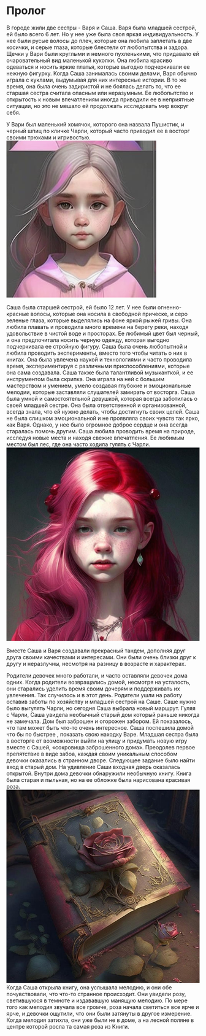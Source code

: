 # Пролог

В городе жили две сестры - Варя и Саша. 
Варя была младшей сестрой, ей было всего 6 лет. Но у нее уже была своя яркая индивидуальность. У нее были русые волосы до плеч, которые она любила заплетать в две косички, и серые глаза, которые блестели от любопытства и задора. Щечки у Вари были круглыми и немного пухленькими, что придавало ей очаровательный вид маленькой куколки. Она любила красиво одеваться и носить яркие платья, которые выгодно подчеркивали ее нежную фигурку.
Когда Саша занималась своими делами, Варя обычно играла с куклами, выдумывая для них интересные истории. В то же время, она была очень задиристой и не боялась делать то, что ее старшая сестра считала опасным или неразумным. Ее любопытство и открытость к новым впечатлениям иногда приводили ее в неприятные ситуации, но это не мешало ей продолжать исследовать мир вокруг себя.

У Вари был маленький хомячок, которого она назвала Пушистик, и черный шпиц по кличке Чарли, который часто приводил ее в восторг своими трюками и игривостью.
![Варя](utils/images/Varya.jpeg)

Саша была старшей сестрой, ей было 12 лет. У нее были огненно-красные волосы, которые она носила в свободной прическе, и серо зеленые глаза, которые выделялись на фоне яркой рыжей гривы. Она любила плавать и проводила много времени на берегу реки, находя удовольствие в чистой воде и просторах. Ее любимый цвет был черный, и она предпочитала носить черную одежду, которая выгодно подчеркивала ее стройную фигуру.
Саша была очень любопытной и любила проводить эксперименты, вместо того чтобы читать о них в книгах. Она была увлечена наукой и технологиями и часто проводила время, экспериментируя с различными приспособлениями, которые она сама создавала.
Саша также была талантливой музыканткой, и ее инструментом была скрипка. Она играла на ней с большим мастерством и умением, умело создавая глубокие и эмоциональные мелодии, которые заставляли слушателей замирать от восторга.
Саша была умной и самостоятельной девушкой, которая всегда заботилась о своей младшей сестре. Она была ответственной и организованной, всегда знала, что ей нужно делать, чтобы достигнуть своих целей. Саша не была слишком эмоциональной и не проявляла своих чувств так ярко, как Варя. Однако, у нее было огромное доброе сердце и она всегда старалась помочь другим.
Саша любила проводить время на природе, исследуя новые места и находя свежие впечатления. Ее любимым местом был лес, где она часто ходила гулять с Чарли.
![Саша](utils/images/Sasha.jpeg)

Вместе Саша и Варя создавали прекрасный тандем, дополняя друг друга своими качествами и интересами. Они были очень близки друг к другу и неразлучны, несмотря на разницу в возрасте и характерах.

Родители девочек много работали, и часто оставляли девочек дома одних. Когда родители возвращались домой, несмотря на усталость, они старались уделить время своим дочерям и поддерживать их увлечения.
 Так случилось и в этот день. Родители ушли на работу оставив заботы по хозяйству и младшей сестрой на Саше. 
Саше нужно было выгулять Чарли, но сегодня Саша выбрала новый маршрут. 
Гуляя с Чарли, Саша увидела необычный старый дом который раньше никогда не замечала. Дом был заброшен и огорожен забором. Ей показалось, что там может быть что-то очень интересное. Саша поспешила домой что бы по быстрее , показать свою находку Варе.
 Младшая сестра была в восторге от возможности выйти на улицу и придумать  новую игру вместе с Сашей, «сокровища  заброшенного дома».
Преодолев первое препятствие в виде забоа, каждая своим уникальным способом девочки оказались в странном дворе. 
Следующее задание было найти вход в старый дом. На удивление Саши входная дверь оказалась открытой. 
Внутри дома девочки обнаружили необычную книгу. Книга была старая и пыльная, но на ее обложке была нарисована красивая роза. 
![](utils/images/old_book.jpeg)
Когда Саша открыла книгу, она услышала мелодию, и они обе почувствовали, что что-то странное происходит. Они увидели розу, светившуюся в темноте и издававшую манящую мелодию.
По мере того как мелодия звучала все громче, роза начала светиться все ярче и ярче, и девочки ощутили, что они были затянуты в другое измерение. Когда мелодия затихла, они уже были не в доме, а на лесной поляне в центре которой росла та самая роза из Книги. 
